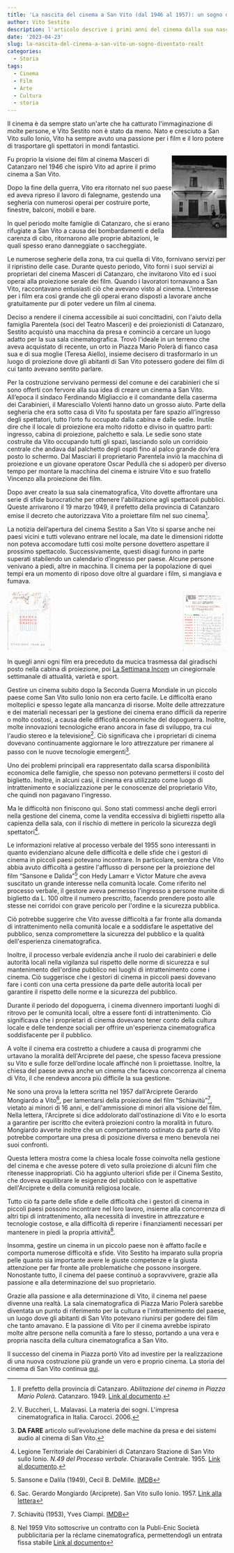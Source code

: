 ```yaml
---
title: 'La nascita del cinema a San Vito (dal 1946 al 1957): un sogno diventato realtà'
author: Vito Sestito
description: l'articolo descrive i primi anni del cinema dalla sua nascita agli anni dei suoi primi successi
date: '2023-04-23'
slug: la-nascita-del-cinema-a-san-vito-un-sogno-diventato-realt
categories:
  - Storia
tags:
  - Cinema
  - Film
  - Arte
  - Cultura
  - storia
---
```


Il cinema è da sempre stato un'arte che ha catturato l'immaginazione di molte persone, e Vito Sestito non è stato da meno. Nato e cresciuto a San Vito sullo Ionio, Vito ha sempre avuto una passione per i film e il loro potere di trasportare gli spettatori in mondi fantastici.

<img src="images/Masceri.JPG" alt="Teatro Masceri Catanzaro" style="max-width:25%;min-width:25%;float: right;"/>

Fu proprio la visione dei film al cinema Masceri di Catanzaro nel 1946 che ispirò Vito ad aprire il primo cinema a San Vito.

Dopo la fine della guerra, Vito era ritornato nel suo paese ed aveva ripreso il lavoro di falegname, gestendo una segheria con numerosi operai per costruire porte, finestre, balconi, mobili e bare.

In quel periodo molte famiglie di Catanzaro, che si erano rifugiate a San Vito a causa dei bombardamenti e della carenza di cibo, ritornarono alle proprie abitazioni, le quali spesso erano danneggiate o saccheggiate.

Le numerose segherie della zona, tra cui quella di Vito, fornivano servizi per il ripristino delle case. Durante questo periodo, Vito fornì i suoi servizi ai proprietari del cinema Masceri di Catanzaro, che invitarono Vito ed i suoi operai alla proiezione serale dei film. Quando i lavoratori tornavano a San Vito, raccontavano entusiasti ciò che avevano visto al cinema. L'interesse per i film era così grande che gli operai erano disposti a lavorare anche gratuitamente pur di poter vedere un film al cinema.

Deciso a rendere il cinema accessibile ai suoi concittadini, con l'aiuto della famiglia Parentela (soci del Teatro Masceri) e dei proiezionisti di Catanzaro, Sestito acquistò una macchina da presa e cominciò a cercare un luogo adatto per la sua sala cinematografica. Trovò l'ideale in un terreno che aveva acquistato di recente, un orto in Piazza Mario Polerà di fianco casa sua e di sua moglie (Teresa Aiello), insieme decisero di trasformarlo in un luogo di proiezione dove gli abitanti di San Vito potessero godere dei film di cui tanto avevano sentito parlare.

Per la costruzione servivano permessi del comune e dei carabinieri che si sono offerti con fervore alla sua idea di creare un cinema a San Vito. All’epoca il sindaco Ferdinando Migliaccio e il comandante della caserma dei Carabinieri, il Maresciallo Volenti hanno dato un grosso aiuto. Parte della segheria che era sotto casa di Vito fu spostata per fare spazio all’ingresso degli spettatori, tutto l’orto fu occupato dalla cabina e dalle sedie. Inutile dire che il locale di proiezione era molto ridotto e diviso in quattro parti: ingresso, cabina di proiezione, palchetto e sala. Le sedie sono state costruite da Vito occupando tutti gli spazi, lasciando solo un corridoio centrale che andava dal palchetto degli ospiti fino al palco grande dov’era posto lo schermo. Dal Masciari il proprietario Parentela inviò la macchina di proiezione e un giovane operatore Oscar Pedullà che si adoperò per diverso tempo per montare la macchina del cinema e istruire Vito e suo fratello Vincenzo alla proiezione dei film.

Dopo aver creato la sua sala cinematografica, Vito dovette affrontare una serie di sfide burocratiche per ottenere l'abilitazione agli spettacoli pubblici. Queste arrivarono il 19 marzo 1949, il prefetto della provincia di Catanzaro emise il decreto che autorizzava Vito a proiettare film nel suo cinema[^1].

La notizia dell’apertura del cinema Sestito a San Vito si sparse anche nei paesi vicini e tutti volevano entrare nel locale, ma date le dimensioni ridotte non poteva accomodare tutti così molte persone dovettero aspettare il prossimo spettacolo. Successivamente, questi disagi furono in parte superati stabilendo un calendario d’ingresso per paese. Alcune persone venivano a piedi, altre in macchina.  Il cinema per la popolazione di quei tempi era un momento di riposo dove oltre al guardare i film, si mangiava e fumava.

<img src="images/la_settimana_incam.jpg" alt="Copertina della settimana Incam" style="max-width:20%;min-width:20%;float: right"/>
<img src="images/1949IncamAgendaCinematoGrafica1.jpg" alt="1949 Incam Agenda Cinematografica" style="max-width:20%;min-width:20%;"/>

In quegli anni ogni film era preceduto da mucica trasmessa dal giradischi posto nella cabina di proiezione, poi [La Settimana Incom](https://www.archivioluce.com/la-settimana-incom/) un cinegiornale settimanale di attualità, varietà e sport.

Gestire un cinema subito dopo la Seconda Guerra Mondiale in un piccolo paese come San Vito sullo Ionio non era certo facile. Le difficoltà erano molteplici e spesso legate alla mancanza di risorse. Molte delle attrezzature e dei materiali necessari per la gestione dei cinema erano difficili da reperire o molto costosi, a causa delle difficoltà economiche del dopoguerra. Inoltre, molte innovazioni tecnologiche erano ancora in fase di sviluppo, tra cui l'audio stereo e la televisione[^2]. Ciò significava che i proprietari di cinema dovevano continuamente aggiornare le loro attrezzature per rimanere al passo con le nuove tecnologie emergenti[^3].

Uno dei problemi principali era rappresentato dalla scarsa disponibilità economica delle famiglie, che spesso non potevano permettersi il costo del biglietto. Inoltre, in alcuni casi, il cinema era utilizzato come luogo di intrattenimento e socializzazione per le conoscenze del proprietario Vito, che quindi non pagavano l'ingresso.

Ma le difficoltà non finiscono qui. Sono stati commessi anche degli errori nella gestione del cinema, come la vendita eccessiva di biglietti rispetto alla capienza della sala, con il rischio di mettere in pericolo la sicurezza degli spettatori[^4].

Le informazioni relative al processo verbale del 1955 sono interessanti in quanto evidenziano alcune delle difficoltà e delle sfide che i gestori di cinema in piccoli paesi potevano incontrare. In particolare, sembra che Vito abbia avuto difficoltà a gestire l'afflusso di persone per la proiezione del film “Sansone e Dalida”[^5] con Hedy Lamarr e Victor Mature che aveva suscitato un grande interesse nella comunità locale. Come riferito nel processo verbale, il gestore aveva permesso l'ingresso a persone munite di biglietto da L. 100 oltre il numero prescritto, facendo prendere posto alle stesse nei corridoi con grave pericolo per l'ordine e la sicurezza pubblica.

Ciò potrebbe suggerire che Vito avesse difficoltà a far fronte alla domanda di intrattenimento nella comunità locale e a soddisfare le aspettative del pubblico, senza compromettere la sicurezza del pubblico e la qualità dell'esperienza cinematografica.

Inoltre, il processo verbale evidenzia anche il ruolo dei carabinieri e delle autorità locali nella vigilanza sul rispetto delle norme di sicurezza e sul mantenimento dell'ordine pubblico nei luoghi di intrattenimento come i cinema. Ciò suggerisce che i gestori di cinema in piccoli paesi dovevano fare i conti con una certa pressione da parte delle autorità locali per garantire il rispetto delle norme e la sicurezza del pubblico.

Durante il periodo del dopoguerra, i cinema divennero importanti luoghi di ritrovo per le comunità locali, oltre a essere fonti di intrattenimento. Ciò significava che i proprietari di cinema dovevano tener conto della cultura locale e delle tendenze sociali per offrire un'esperienza cinematografica soddisfacente per il pubblico.

A volte il cinema era costretto a chiudere a causa di programmi che urtavano la moralità dell'Arciprete del paese, che spesso faceva pressione su Vito e sulle forze dell’ordine locale affinché non li proiettasse. Inoltre, la chiesa del paese aveva anche un cinema che faceva concorrenza al cinema di Vito, il che rendeva ancora più difficile la sua gestione.

Ne sono una prova la lettera scritta nel 1957 dall'Arciprete Gerardo Mongiardo a Vito[^6], per lamentarsi della proiezione del film “Schiavitù”[^7], vietato ai minori di 16 anni, e dell'ammissione di minori alla visione del film. Nella lettera, l'Arciprete si dice addolorato dall'ostinazione di Vito e lo esorta a garantire per iscritto che eviterà proiezioni contro la moralità in futuro. Mongiardo avverte inoltre che un comportamento ostinato da parte di Vito potrebbe comportare una presa di posizione diversa e meno benevola nei suoi confronti.

Questa lettera mostra come la chiesa locale fosse coinvolta nella gestione del cinema e che avesse potere di veto sulla proiezione di alcuni film che ritenesse inappropriati. Ciò ha aggiunto ulteriori sfide per il Cinema Sestito, che doveva equilibrare le esigenze del pubblico con le aspettative dell'Arciprete e della comunità religiosa locale.

Tutto ciò fa parte delle sfide e delle difficoltà che i gestori di cinema in piccoli paesi possono incontrare nel loro lavoro, insieme alla concorrenza di altri tipi di intrattenimento, alla necessità di investire in attrezzature e tecnologie costose, e alla difficoltà di reperire i finanziamenti necessari per mantenere in piedi la propria attività[^8].

Insomma, gestire un cinema in un piccolo paese non è affatto facile e comporta numerose difficoltà e sfide. Vito Sestito ha imparato sulla propria pelle quanto sia importante avere le giuste competenze e la giusta attenzione per far fronte alle problematiche che possono insorgere. Nonostante tutto, il cinema del paese continuò a sopravvivere, grazie alla passione e alla determinazione del suo proprietario.

Grazie alla passione e alla determinazione di Vito, il cinema nel paese divenne una realtà. La sala cinematografica di Piazza Mario Polerà sarebbe diventata un punto di riferimento per la cultura e l'intrattenimento del paese, un luogo dove gli abitanti di San Vito potevano riunirsi per godere dei film che tanto amavano. E la passione di Vito per il cinema avrebbe ispirato molte altre persone nella comunità a fare lo stesso, portando a una vera e propria nascita della cultura cinematografica a San Vito.

Il successo del cinema in Piazza portò Vito ad investire per la realizzazione di una nuova costruzione più grande un vero e proprio cinema. La storia del cinema di San Vito continua [qui]().

[^1]: Il prefetto della provincia di Catanzaro. *Abilitazione del cinema in Piazza Mario Polerà*. Catanzaro. 1949. [Link al documento](/1949/03/19/abilitazione-cinema-in-piazza-mario-poler/).
[^2]: V. Buccheri, L. Malavasi. La materia dei sogni. L'impresa cinematografica in Italia. Carocci. 2006.
[^3]: **DA FARE** articolo sull’evoluzione delle machine da presa e dei sistemi audio al cinema di San Vito.
[^4]: Legione Territoriale dei Carabinieri di Catanzaro Stazione di San Vito sullo Ionio. *N.49 del Processo verbale*. Chiaravalle Centrale. 1955. [Link al documento](/1955/09/12/processo-per-vendita-eccessiva-di-biglietti/).
[^5]: Sansone e Dalila (1949), Cecil B. DeMille. [IMDB](https://www.imdb.com/title/tt0041838/)
[^6]: Sac. Gerardo Mongiardo (Arciprete). San Vito sullo Ionio. 1957. [Link alla lettera](/1957/08/10/lettera-del-sacerdote-gerardo-mongiardo/)
[^7]: Schiavitù (1953), Yves Ciampi. [IMDB](https://www.imdb.com/title/tt0046281/)
[^8]: Nel 1959 Vito sottoscrive un contratto con la Publi-Enic Società pubblicitaria per la réclame cinematografica, permettendogli un entrata fissa stabile [Link al documento](/1958/03/15/contratto-pubblicit-publi-enic/)